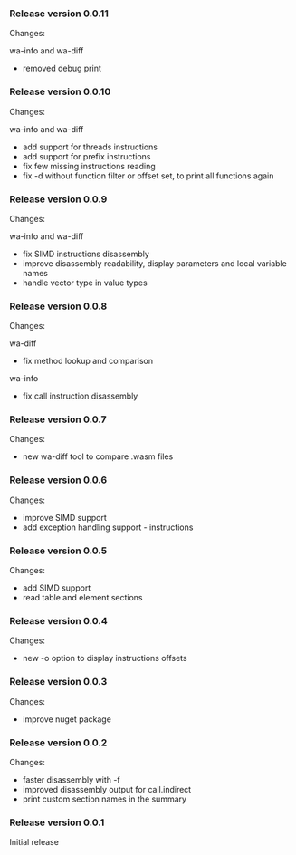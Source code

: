 ### Release version 0.0.11

Changes:

wa-info and wa-diff
 * removed debug print

### Release version 0.0.10

Changes:

wa-info and wa-diff
 * add support for threads instructions
 * add support for prefix instructions
 * fix few missing instructions reading
 * fix -d without function filter or offset set, to print all functions again

### Release version 0.0.9

Changes:

wa-info and wa-diff
 * fix SIMD instructions disassembly
 * improve disassembly readability, display parameters and local variable names
 * handle vector type in value types

### Release version 0.0.8

Changes:

wa-diff
 * fix method lookup and comparison

wa-info
 * fix call instruction disassembly

### Release version 0.0.7

Changes:

 * new wa-diff tool to compare .wasm files

### Release version 0.0.6

Changes:

 * improve SIMD support
 * add exception handling support - instructions

### Release version 0.0.5

Changes:

 * add SIMD support
 * read table and element sections

### Release version 0.0.4

Changes:

 * new -o option to display instructions offsets

### Release version 0.0.3

Changes:

 * improve nuget package

### Release version 0.0.2

Changes:

 * faster disassembly with -f
 * improved disassembly output for call.indirect
 * print custom section names in the summary

### Release version 0.0.1

Initial release
